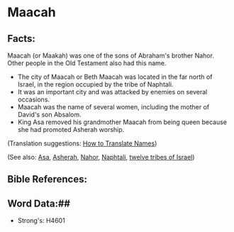 # Maacah #

## Facts: ##

Maacah (or Maakah) was one of the sons of Abraham's brother Nahor. Other people in the Old Testament also had this name.

* The city of Maacah or Beth Maacah was located in the far north of Israel, in the region occupied by the tribe of Naphtali.
* It was an important city and was attacked by enemies on several occasions.
* Maacah was the name of several women, including the mother of David's son Absalom.
* King Asa removed his grandmother Maacah from being queen because she had promoted Asherah worship.

(Translation suggestions: [How to Translate Names](rc://en/ta/man/translate/translate-names))

(See also: [Asa](asa.md), [Asherah](asherim.md), [Nahor](nahor.md), [Naphtali](naphtali.md), [twelve tribes of Israel](../other/12tribesofisrael.md))

## Bible References: ##

## Word Data:##

* Strong's: H4601
